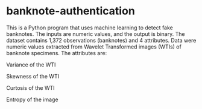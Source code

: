 # banknote-authentication
This is a Python program that uses machine learning to detect fake banknotes.
The inputs are numeric values, and the output is binary.
The dataset contains 1,372 observations (banknotes) and 4 attributes. Data were numeric values extracted from Wavelet Transformed images (WTIs) of banknote specimens. The attributes are:
  
  Variance of the WTI
  
  Skewness of the WTI
  
  Curtosis of the WTI
  
  Entropy of the image
